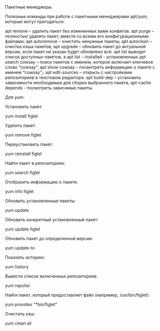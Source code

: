Пакетные менеджеры

Полезные команды при работе с пакетными менеджерами apt/yum, которые могут пригодиться:

apt remove – удалить пакет без измененных вами конфигов.
apt purge – полностью удалить пакет, вместе со всеми его конфигурационными файлами;
apt autoremove – очистить ненужные пакеты;
apt autoclean – очистка кэша пакетов;
apt upgrade – обновить пакет до актуальной версии, если пакет не указан будет обновлено всё.
apt list выводит список доступных пакетов, а apt list --installed - установленных
apt search cowsay – поиск пакетов с именем, которое включает ключевое слово “cowsay”;
apt show cowsay – посмотреть информацию о пакете с именем “cowsay”;;
apt edit-sources – открыть с настройками репозиториев в текстовом редакторе.
apt build-dep – установить зависимости необходимые для сборки выбранного пакета;
apt-cache depends - посмотреть зависимые пакеты.

Для yum:

Установить пакет:

  yum install figlet 

Удалить пакет:

  yum remove figlet 

Переустановить пакет:

  yum reinstall figlet 

Найти пакет в репозиториях:

  yum search figlet 

Отобразить информацию о пакете:

  yum info figlet 

Обновить установленные пакеты:

  yum update 

Обновить конкретный установленный пакет:

  yum update figlet 

Обновить пакет до определенной версии:

  yum update-to

Показать историю:

yum history 

Вывести список включенных репозиториев:

 yum repolist 

Найти пакет, который предоставляет файл (например, /usr/bin/figlet):

 yum provides "*bin/figlet" 

Очистить кэш:

 yum clean all
